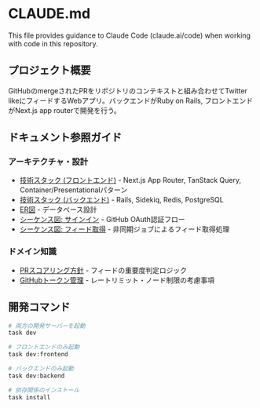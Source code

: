 # CLAUDE.md

This file provides guidance to Claude Code (claude.ai/code) when working with code in this repository.

## プロジェクト概要

GitHubのmergeされたPRをリポジトリのコンテキストと組み合わせてTwitter likeにフィードするWebアプリ。バックエンドがRuby on Rails, フロントエンドがNext.js app routerで開発を行う。

## ドキュメント参照ガイド

### アーキテクチャ・設計
- [技術スタック (フロントエンド)](docs/tech-stack/frontend.md) - Next.js App Router, TanStack Query, Container/Presentationalパターン
- [技術スタック (バックエンド)](docs/tech-stack/backend.md) - Rails, Sidekiq, Redis, PostgreSQL
- [ER図](docs/er-diagram.md) - データベース設計
- [シーケンス図: サインイン](docs/sequence-diagram/signin-sequence.md) - GitHub OAuth認証フロー
- [シーケンス図: フィード取得](docs/sequence-diagram/get-feed.md) - 非同期ジョブによるフィード取得処理

### ドメイン知識
- [PRスコアリング方針](docs/domain/pr-scoring-method.md) - フィードの重要度判定ロジック
- [GitHubトークン管理](docs/domain/github-token.md) - レートリミット・ノード制限の考慮事項

## 開発コマンド

```bash
# 両方の開発サーバーを起動
task dev

# フロントエンドのみ起動
task dev:frontend

# バックエンドのみ起動
task dev:backend

# 依存関係のインストール
task install
```
